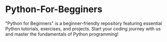 # Python-For-Begginers
"Python for Beginners" is a beginner-friendly repository featuring essential Python tutorials, exercises, and projects. Start your coding journey with us and master the fundamentals of Python programming!
